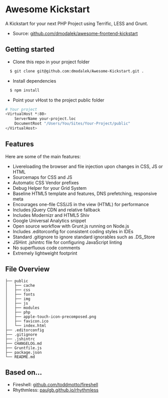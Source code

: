# Awesome Kickstart

A Kickstart for your next PHP Project using Terrific, LESS and Grunt.

* Source: [github.com/dmodalek/awesome-frontend-kickstart](http://github.com/dmodalek/awesome-kickstart)

## Getting started

* Clone this repo in your project folder 
```bash
  $ git clone git@github.com:dmodalek/Awesome-Kickstart.git .
```
* Install dependencies
```bash
  $ npm install
```
* Point your vHost to the project public folder
```bash
# Your project
<VirtualHost *:80>
    ServerName your-project.loc
    DocumentRoot "/Users/You/Sites/Your-Project/public"
</VirtualHost>
```

## Features

Here are some of the main features:

* Livereloading the browser and file injection upon changes in CSS, JS or HTML
* Sourcemaps for CSS and JS
* Automatic CSS Vendor prefixes
* Debug Helper for your Grid System
* Baseline HTML5 template and features, DNS prefetching, responsive meta
* Encourages one-file CSS/JS in the view (HTML) for performance
* Includes jQuery CDN and relative fallback
* Includes Modernizr and HTML5 Shiv
* Google Universal Analytics snippet
* Open source workflow with Grunt.js running on Node.js
* Includes .editorconfig for consistent coding styles in IDEs
* Standard .gitignore to ignore standard ignorables such as .DS_Store
* JSHint .jshintrc file for configuring JavaScript linting
* No superfluous code comments
* Extremely lightweight footprint


## File Overview

````
├── public
│   ├── cache
│   ├── css
│   ├── fonts
│   ├── img
│   ├── js
│   ├── modules
│   ├── php
│   ├── apple-touch-icon-precomposed.png
│   ├── favicon.ico
│   └── index.html
├── .editorconfig
├── .gitignore
├── .jshintrc
├── CHANGELOG.md
├── Gruntfile.js
├── package.json
└── README.md
````

## Based on...

* Fireshell: [github.com/toddmotto/fireshell](https://github.com/toddmotto/fireshell)
* Rhythmless: [paulgb.github.io/rhythmless](http://paulgb.github.io/rhythmless)
